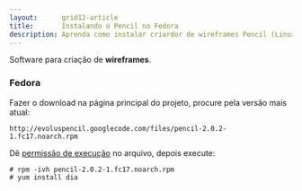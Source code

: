 ```yaml
---
layout:      grid12-article
title:       Instalando o Pencil no Fedora
description: Aprenda como instalar criardor de wireframes Pencil (Linux)
---
```


Software para criação de __wireframes__.


### Fedora

Fazer o download na página principal do projeto, procure pela versão mais atual:

    http://evoluspencil.googlecode.com/files/pencil-2.0.2-1.fc17.noarch.rpm

Dê [permissão de execução](../como-dar-permissao-de-execucao) no arquivo, depois execute:

    # rpm -ivh pencil-2.0.2-1.fc17.noarch.rpm
    # yum install dia
